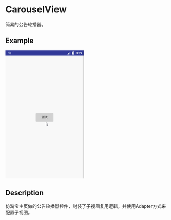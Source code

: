 # CarouselView

简易的公告轮播器。

## Example

![Example](resources/demo01.gif "demo example")

## Description

仿淘宝主页做的公告轮播器控件，封装了子视图复用逻辑，并使用Adapter方式来配置子视图。